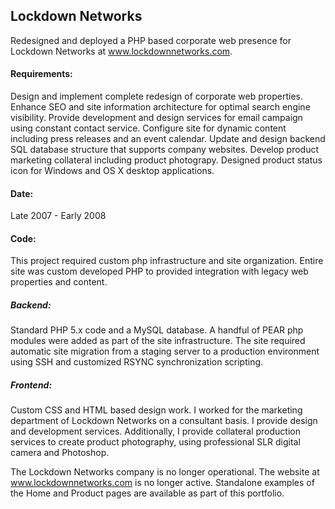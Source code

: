## Lockdown Networks

Redesigned and deployed a PHP based corporate web presence for Lockdown Networks at www.lockdownnetworks.com.

#### Requirements:

Design and implement complete redesign of corporate web properties.
Enhance SEO and site information architecture for optimal search engine visibility.
Provide development and design services for email campaign using constant contact service.
Configure site for dynamic content including press releases and an event calendar.
Update and design backend SQL database structure that supports company websites.
Develop product marketing collateral including product photograpy.
Designed product status icon for Windows and OS X desktop applications.
#### Date:

Late 2007 - Early 2008

#### Code:

This project required custom php infrastructure and site organization. Entire site was custom developed PHP to provided integration with legacy web properties and content.
##### Backend:

Standard PHP 5.x code and a MySQL database. A handful of PEAR php modules were added as part of the site infrastructure. The site required automatic site migration from a staging server to a production environment using SSH and customized RSYNC synchronization scripting.

##### Frontend:

Custom CSS and HTML based design work.
I worked for the marketing department of Lockdown Networks on a consultant basis. I provide design and development services. Additionally, I provide collateral production services to create product photography, using professional SLR digital camera and Photoshop.

The Lockdown Networks company is no longer operational. The website at www.lockdownnetworks.com is no longer active. Standalone examples of the Home and Product pages are available as part of this portfolio.